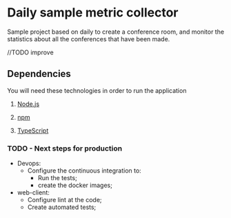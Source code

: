 # Daily sample metric collector

Sample project based on daily to create a conference room, and monitor the statistics about all the conferences that have been made.

//TODO improve

## Dependencies

You will need these technologies in order to run the application

1. [Node.js](https://nodejs.org/en/download/)

2. [npm](http://npmjs.com)

3. [TypeScript](https://www.typescriptlang.org)


### TODO - Next steps for production
- Devops:
  - Configure the continuous integration to:
    - Run the tests;
    - create the docker images;
- web-client:
  - Configure lint at the code;
  - Create automated tests;